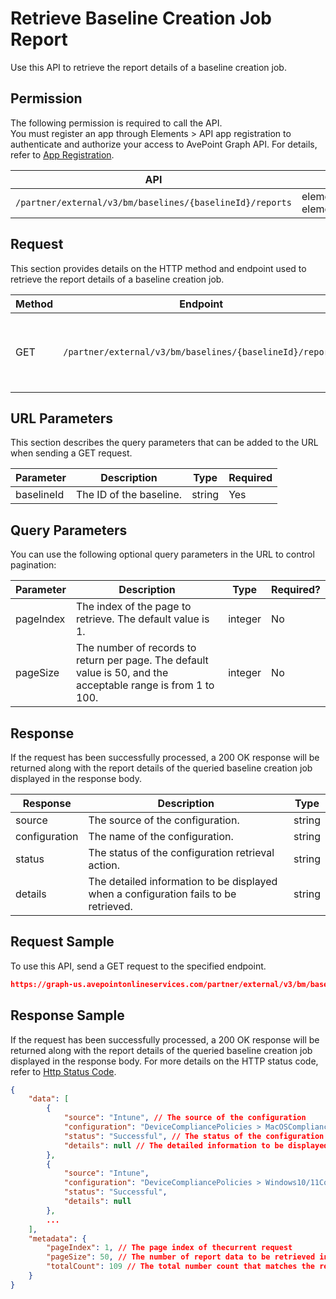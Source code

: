 # Retrieve Baseline Creation Job Report

Use this API to retrieve the report details of a baseline creation job.

## Permission  

The following permission is required to call the API.  
You must register an app through Elements > API app registration to authenticate and authorize your access to AvePoint Graph API. For details, refer to [App Registration](../register-app.md).  

| API  | Permission  |
|-----------|--------|
| `/partner/external/v3/bm/baselines/{baselineId}/reports` | elements.bm.baseline.read.all or elements.bm.baseline.readwrite.all |  

## Request

This section provides details on the HTTP method and endpoint used to retrieve the report details of a baseline creation job.

| Method | Endpoint | Description |
| --- | --- | --- |
| GET | `/partner/external/v3/bm/baselines/{baselineId}/reports` | Retrieves the report details of a baseline creation job. |

## URL Parameters

This section describes the query parameters that can be added to the URL when sending a GET request.

| Parameter | Description | Type | Required |
| --- | --- | --- |---|
| baselineId | The ID of the baseline. | string | Yes |

## Query Parameters

You can use the following optional query parameters in the URL to control pagination:

|Parameter|Description | Type|Required?|
|---|---|---|---|
|pageIndex|The index of the page to retrieve. The default value is 1. |integer|No|
|pageSize|The number of records to return per page. The default value is 50, and the acceptable range is from 1 to 100.|integer|No|

## Response

If the request has been successfully processed, a 200 OK response will be returned along with the report details of the queried baseline creation job displayed in the response body.

| Response | Description | Type |
| --- | --- | --- |
| source | The source of the configuration. | string |
| configuration | The name of the configuration.  | string |
| status | The status of the configuration retrieval action. | string |
| details | The detailed information to be displayed when a configuration fails to be retrieved. | string |

## Request Sample

To use this API, send a GET request to the specified endpoint.

```json
https://graph-us.avepointonlineservices.com/partner/external/v3/bm/baselines/23351ee7-****-****-****-e8e3ffc29cd7/reports?pageIndex=1&pageSize=50
```

## Response Sample  

If the request has been successfully processed, a 200 OK response will be returned along with the report details of the queried baseline creation job displayed in the response body. For more details on the HTTP status code, refer to [Http Status Code](../Use-AvePoint-Graph-API.md#http-status-code).

```json
{
    "data": [
        {
            "source": "Intune", // The source of the configuration
            "configuration": "DeviceCompliancePolicies > MacOSCompliancePolicy", // The name of the configuration
            "status": "Successful", // The status of the configuration retrieval action
            "details": null // The detailed information to be displayed when a configuration fails to be retrieved
        },
        {
            "source": "Intune",
            "configuration": "DeviceCompliancePolicies > Windows10/11CompliancePolicy",
            "status": "Successful",
            "details": null
        },
        ...
    ],
    "metadata": {
        "pageIndex": 1, // The page index of thecurrent request
        "pageSize": 50, // The number of report data to be retrieved in one request
        "totalCount": 109 // The total number count that matches the request
    }
}